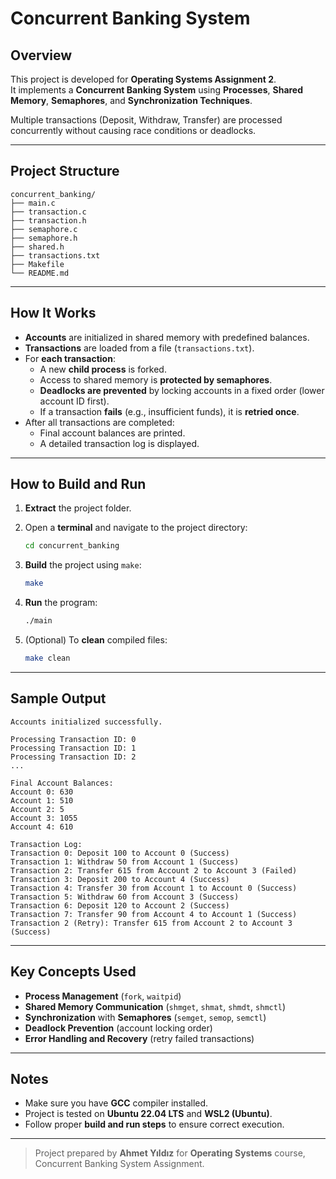 # Concurrent Banking System

## Overview

This project is developed for **Operating Systems Assignment 2**.  
It implements a **Concurrent Banking System** using **Processes**, **Shared Memory**, **Semaphores**, and **Synchronization Techniques**.

Multiple transactions (Deposit, Withdraw, Transfer) are processed concurrently without causing race conditions or deadlocks.

---

## Project Structure

```
concurrent_banking/
├── main.c
├── transaction.c
├── transaction.h
├── semaphore.c
├── semaphore.h
├── shared.h
├── transactions.txt
├── Makefile
└── README.md
```

---

## How It Works

- **Accounts** are initialized in shared memory with predefined balances.
- **Transactions** are loaded from a file (`transactions.txt`).
- For **each transaction**:
  - A new **child process** is forked.
  - Access to shared memory is **protected by semaphores**.
  - **Deadlocks are prevented** by locking accounts in a fixed order (lower account ID first).
  - If a transaction **fails** (e.g., insufficient funds), it is **retried once**.
- After all transactions are completed:
  - Final account balances are printed.
  - A detailed transaction log is displayed.

---

## How to Build and Run

1. **Extract** the project folder.

2. Open a **terminal** and navigate to the project directory:
   ```bash
   cd concurrent_banking
   ```

3. **Build** the project using `make`:
   ```bash
   make
   ```

4. **Run** the program:
   ```bash
   ./main
   ```

5. (Optional) To **clean** compiled files:
   ```bash
   make clean
   ```

---

## Sample Output

```plaintext
Accounts initialized successfully.

Processing Transaction ID: 0
Processing Transaction ID: 1
Processing Transaction ID: 2
...

Final Account Balances:
Account 0: 630
Account 1: 510
Account 2: 5
Account 3: 1055
Account 4: 610

Transaction Log:
Transaction 0: Deposit 100 to Account 0 (Success)
Transaction 1: Withdraw 50 from Account 1 (Success)
Transaction 2: Transfer 615 from Account 2 to Account 3 (Failed)
Transaction 3: Deposit 200 to Account 4 (Success)
Transaction 4: Transfer 30 from Account 1 to Account 0 (Success)
Transaction 5: Withdraw 60 from Account 3 (Success)
Transaction 6: Deposit 120 to Account 2 (Success)
Transaction 7: Transfer 90 from Account 4 to Account 1 (Success)
Transaction 2 (Retry): Transfer 615 from Account 2 to Account 3 (Success)
```

---

## Key Concepts Used

- **Process Management** (`fork`, `waitpid`)
- **Shared Memory Communication** (`shmget`, `shmat`, `shmdt`, `shmctl`)
- **Synchronization** with **Semaphores** (`semget`, `semop`, `semctl`)
- **Deadlock Prevention** (account locking order)
- **Error Handling and Recovery** (retry failed transactions)

---

## Notes

- Make sure you have **GCC** compiler installed.
- Project is tested on **Ubuntu 22.04 LTS** and **WSL2 (Ubuntu)**.
- Follow proper **build and run steps** to ensure correct execution.

---

> Project prepared by **Ahmet Yıldız** for **Operating Systems** course, Concurrent Banking System Assignment.
